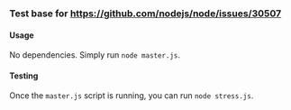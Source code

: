 ### Test base for https://github.com/nodejs/node/issues/30507

#### Usage
No dependencies. Simply run `node master.js`.

#### Testing 
Once the `master.js` script is running, you can run `node stress.js`.
